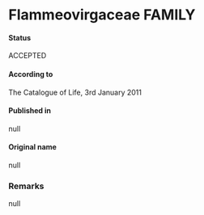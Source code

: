 # Flammeovirgaceae FAMILY

#### Status
ACCEPTED

#### According to
The Catalogue of Life, 3rd January 2011

#### Published in
null

#### Original name
null

### Remarks
null